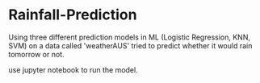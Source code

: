 # Rainfall-Prediction

Using three different prediction models in ML (Logistic Regression, KNN, SVM) on a data called 'weatherAUS' tried to predict whether it would rain tomorrow or not.

use jupyter notebook to run the model.
